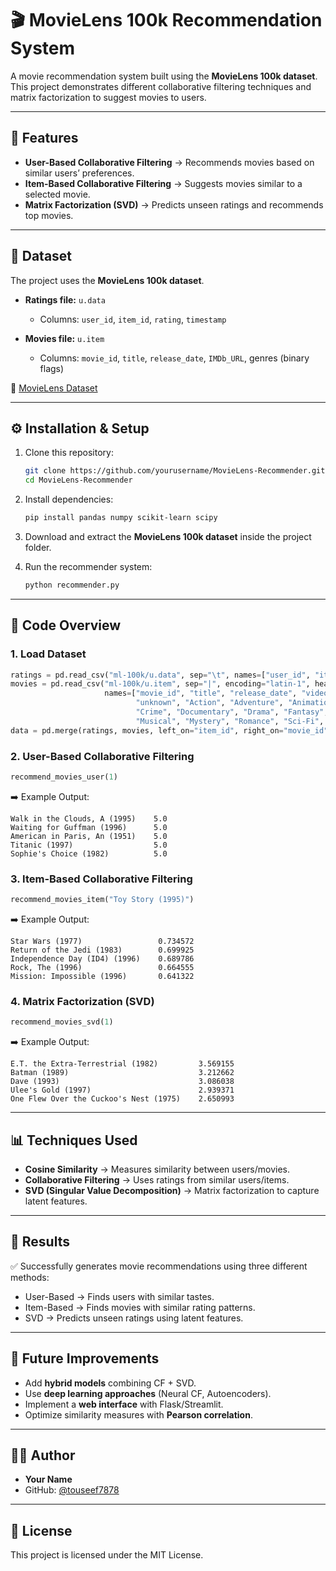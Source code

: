 # 🎬 MovieLens 100k Recommendation System

A movie recommendation system built using the **MovieLens 100k dataset**. This project demonstrates different collaborative filtering techniques and matrix factorization to suggest movies to users.

---

## 📌 Features

* **User-Based Collaborative Filtering** → Recommends movies based on similar users’ preferences.
* **Item-Based Collaborative Filtering** → Suggests movies similar to a selected movie.
* **Matrix Factorization (SVD)** → Predicts unseen ratings and recommends top movies.

---

## 📂 Dataset

The project uses the **MovieLens 100k dataset**.

* **Ratings file:** `u.data`

  * Columns: `user_id`, `item_id`, `rating`, `timestamp`
* **Movies file:** `u.item`

  * Columns: `movie_id`, `title`, `release_date`, `IMDb_URL`, genres (binary flags)

🔗 [MovieLens Dataset](https://www.kaggle.com/datasets/prajitdatta/movielens-100k-dataset)

---

## ⚙️ Installation & Setup

1. Clone this repository:

   ```bash
   git clone https://github.com/yourusername/MovieLens-Recommender.git
   cd MovieLens-Recommender
   ```

2. Install dependencies:

   ```bash
   pip install pandas numpy scikit-learn scipy
   ```

3. Download and extract the **MovieLens 100k dataset** inside the project folder.

4. Run the recommender system:

   ```bash
   python recommender.py
   ```

---

## 🚀 Code Overview

### 1. Load Dataset

```python
ratings = pd.read_csv("ml-100k/u.data", sep="\t", names=["user_id", "item_id", "rating", "timestamp"])
movies = pd.read_csv("ml-100k/u.item", sep="|", encoding="latin-1", header=None,
                     names=["movie_id", "title", "release_date", "video_release_date", "IMDb_URL",
                            "unknown", "Action", "Adventure", "Animation", "Children's", "Comedy",
                            "Crime", "Documentary", "Drama", "Fantasy", "Film-Noir", "Horror",
                            "Musical", "Mystery", "Romance", "Sci-Fi", "Thriller", "War", "Western"])
data = pd.merge(ratings, movies, left_on="item_id", right_on="movie_id")
```

### 2. User-Based Collaborative Filtering

```python
recommend_movies_user(1)
```

➡️ Example Output:

```
Walk in the Clouds, A (1995)    5.0
Waiting for Guffman (1996)      5.0
American in Paris, An (1951)    5.0
Titanic (1997)                  5.0
Sophie's Choice (1982)          5.0
```

### 3. Item-Based Collaborative Filtering

```python
recommend_movies_item("Toy Story (1995)")
```

➡️ Example Output:

```
Star Wars (1977)                 0.734572
Return of the Jedi (1983)        0.699925
Independence Day (ID4) (1996)    0.689786
Rock, The (1996)                 0.664555
Mission: Impossible (1996)       0.641322
```

### 4. Matrix Factorization (SVD)

```python
recommend_movies_svd(1)
```

➡️ Example Output:

```
E.T. the Extra-Terrestrial (1982)         3.569155
Batman (1989)                             3.212662
Dave (1993)                               3.086038
Ulee's Gold (1997)                        2.939371
One Flew Over the Cuckoo's Nest (1975)    2.650993
```

---

## 📊 Techniques Used

* **Cosine Similarity** → Measures similarity between users/movies.
* **Collaborative Filtering** → Uses ratings from similar users/items.
* **SVD (Singular Value Decomposition)** → Matrix factorization to capture latent features.

---

## 📝 Results

✅ Successfully generates movie recommendations using three different methods:

* User-Based → Finds users with similar tastes.
* Item-Based → Finds movies with similar rating patterns.
* SVD → Predicts unseen ratings using latent features.

---

## 🔮 Future Improvements

* Add **hybrid models** combining CF + SVD.
* Use **deep learning approaches** (Neural CF, Autoencoders).
* Implement a **web interface** with Flask/Streamlit.
* Optimize similarity measures with **Pearson correlation**.

---

## 👨‍💻 Author

* **Your Name**
* GitHub: [@touseef7878](https://github.com/touseef7878)

---

## 📜 License

This project is licensed under the MIT License.
